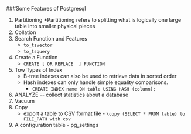 ###Some Features of Postgresql
1. Partitioning
    *Partitioning refers to splitting what is logically one large table into smaller physical pieces
2. Collation
3. Search Function and Features
    * `to_tsvector`
    * `to_tsquery`
4. Create a Function
    * `CREATE [ OR REPLACE  ] FUNCTION`
5. Tow Types of Index
    * B-tree indexes can also be used to retrieve data in sorted order
    * Hash indexes can only handle simple equality comparisons.
      * `CREATE INDEX name ON table USING HASH (column);`
6. ANALYZE -- collect statistics about a database
7. Vacuum
8. Copy
    * export a table to CSV format file - `\copy (SELECT * FROM table) to FILE_PATH with csv`
9. A configuration table - pg_settings
